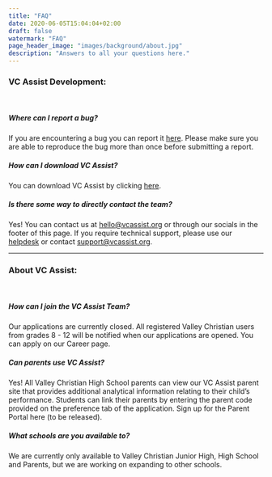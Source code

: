 ```yaml
---
title: "FAQ"
date: 2020-06-05T15:04:04+02:00
draft: false
watermark: "FAQ"
page_header_image: "images/background/about.jpg"
description: "Answers to all your questions here."
---
```



### VC Assist Development:
<br>

##### Where can I report a bug?

If you are encountering a bug you can report it [here](https://vc-assist.atlassian.net/servicedesk/customer/portals). Please make sure you are able to reproduce the bug more than once before submitting a report.  


##### How can I download VC Assist?

You can download VC Assist by clicking [here](https://apps.apple.com/us/app/vcs-assist/id1606432376).

##### Is there some way to directly contact the team?

Yes! You can contact us at [hello@vcassist.org](emailto:hello@vcassist.org) or through our socials in the footer of this page. If you require technical support, please use our [helpdesk](https://vc-assist.atlassian.net/servicedesk/customer/portals) or contact [support@vcassist.org](emailto:support@vcassist.org).

<hr>

### About VC Assist:
<br>

##### How can I join the VC Assist Team?

Our applications are currently closed. All registered Valley Christian users from grades 8 - 12 will be notified when our applications are opened. You can apply on our Career page.

##### Can parents use VC Assist?

Yes! All Valley Christian High School parents can view our VC Assist parent site that provides additional analytical information relating to their child’s performance. Students can link their parents by entering the parent code provided on the preference tab of the application. Sign up for the Parent Portal here (to be released).


##### What schools are you available to?

We are currently only available to Valley Christian Junior High, High School and Parents, but we are working on expanding to other schools. 
